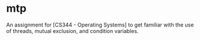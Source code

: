 # mtp
An assignment for [CS344 - Operating Systems] to get familiar with the use of threads, mutual exclusion, and condition variables.
